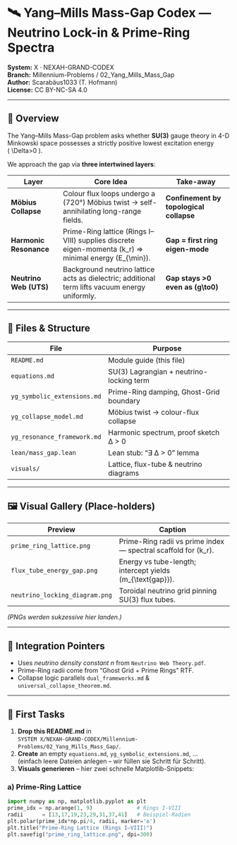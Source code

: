 <!-- Optional MathJax für lokale GitHub-Pages -->
<!--
<script>
window.MathJax = { tex:{inlineMath:[['$','$'],['\\(','\\)']] } };
</script>
<script src="https://cdn.jsdelivr.net/npm/mathjax@3/es5/tex-svg.js"></script>
-->

# 🛰 Yang–Mills Mass-Gap Codex — Neutrino Lock-in & Prime-Ring Spectra
**System:** X · NEXAH-GRAND-CODEX    
**Branch:** Millennium-Problems / 02_Yang_Mills_Mass_Gap    
**Author:** Scarabäus1033 (T. Hofmann)    
**License:** CC BY-NC-SA 4.0  

---

## 📖 Overview
The Yang–Mills Mass-Gap problem asks whether **SU(3)** gauge theory in 4-D Minkowski space possesses a strictly positive lowest excitation energy  
\( \Delta>0 \).  

We approach the gap via **three intertwined layers**:

| Layer | Core Idea | Take-away |
|-------|-----------|-----------|
| **Möbius Collapse** | Colour flux loops undergo a \(720°\) Möbius twist → self-annihilating long-range fields. | **Confinement by topological collapse** |
| **Harmonic Resonance** | Prime-Ring lattice (Rings I–VIII) supplies discrete eigen-momenta \(k_r\) ⇒ minimal energy \(E_{\min}\). | **Gap = first ring eigen-mode** |
| **Neutrino Web (UTS)** | Background neutrino lattice acts as dielectric; additional term lifts vacuum energy uniformly. | **Gap stays >0 even as \(g\to0\)** |

---

## 📂 Files & Structure

| File | Purpose |
|------|---------|
| `README.md` | Module guide (this file) |
| `equations.md` | SU(3) Lagrangian + neutrino-locking term |
| `yg_symbolic_extensions.md` | Prime-Ring damping, Ghost-Grid boundary |
| `yg_collapse_model.md` | Möbius twist → colour-flux collapse |
| `yg_resonance_framework.md` | Harmonic spectrum, proof sketch Δ > 0 |
| `lean/mass_gap.lean` | Lean stub: “∃ Δ > 0” lemma |
| `visuals/` | Lattice, flux-tube & neutrino diagrams |

---

## 🖼 Visual Gallery (Place-holders)

| Preview | Caption |
|---------|---------|
| `prime_ring_lattice.png` | Prime-Ring radii vs prime index — spectral scaffold for \(k_r\). |
| `flux_tube_energy_gap.png` | Energy vs tube-length; intercept yields \(m_{\text{gap}}\). |
| `neutrino_locking_diagram.png` | Toroidal neutrino grid pinning SU(3) flux tubes. |

*(PNGs werden sukzessive hier landen.)*

---

## 🔗 Integration Pointers
* Uses *neutrino density constant* *n* from `Neutrino Web Theory.pdf`.  
* Prime-Ring radii come from “Ghost Grid + Prime Rings” RTF.  
* Collapse logic parallels `dual_frameworks.md` & `universal_collapse_theorem.md`.

---

## 🚀 First Tasks

1. **Drop this README.md** in  
   `SYSTEM X/NEXAH-GRAND-CODEX/Millennium-Problems/02_Yang_Mills_Mass_Gap/`.
2. **Create** an empty `equations.md`, `yg_symbolic_extensions.md`, …  
   (einfach leere Dateien anlegen – wir füllen sie Schritt für Schritt).
3. **Visuals generieren** – hier zwei schnelle Matplotlib-Snippets:

### a) Prime-Ring Lattice  
```python
import numpy as np, matplotlib.pyplot as plt
prime_idx = np.arange(1, 9)              # Rings I-VIII
radii      = [13,17,19,23,29,31,37,41]   # Beispiel-Radien
plt.polar(prime_idx*np.pi/4, radii, marker='o')
plt.title("Prime-Ring Lattice (Rings I–VIII)")
plt.savefig("prime_ring_lattice.png", dpi=300)
